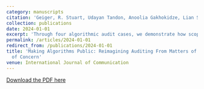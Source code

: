 ```yaml
---
category: manuscripts
citation: 'Geiger, R. Stuart, Udayan Tandon, Anoolia Gakhokidze, Lian Song, and Lilly Irani. (2024). "Making Algorithms Public: Reimagining Auditing From Matters of Fact to Matters of Concern." <i>International Journal of Communication</i>, 18, 634-655. <a href="https://ijoc.org/index.php/ijoc/article/download/20811/4455">https://ijoc.org/index.php/ijoc/article/download/20811/4455</a>'
collection: publications
date: 2024-01-01
excerpt: 'Through four algorithmic audit cases, we demonstrate how scoping decisions shape audit outcomes and reflect institutional power. We propose moving beyond technical certification toward building infrastructures for democratic understanding and contestation, recognizing auditing as a political practice that must engage with institutional reform, not just algorithmic behavior.'
permalink: /articles/2024-01-01
redirect_from: /publications/2024-01-01
title: 'Making Algorithms Public: Reimagining Auditing From Matters of Fact to Matters
  of Concern'
venue: International Journal of Communication
---
```


[Download the PDF here](https://ijoc.org/index.php/ijoc/article/download/20811/4455)